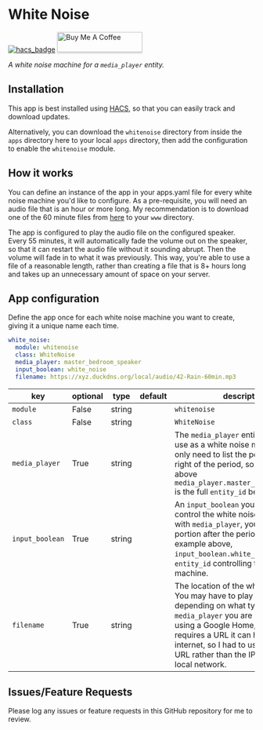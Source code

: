# White Noise
[![hacs_badge](https://img.shields.io/badge/HACS-Default-orange.svg?style=for-the-badge)](https://github.com/custom-components/hacs)
<a href="https://www.buymeacoffee.com/uMhxJCzPS" target="_blank"><img src="https://www.buymeacoffee.com/assets/img/custom_images/orange_img.png" alt="Buy Me A Coffee" style="height: 41px !important;width: 174px !important;box-shadow: 0px 3px 2px 0px rgba(190, 190, 190, 0.5) !important;-webkit-box-shadow: 0px 3px 2px 0px rgba(190, 190, 190, 0.5) !important;" ></a>

_A white noise machine for a `media_player` entity._

## Installation

This app is best installed using
[HACS](https://github.com/custom-components/hacs), so that you can easily track
and download updates.

Alternatively, you can download the `whitenoise` directory from inside the `apps` directory here to your
local `apps` directory, then add the configuration to enable the `whitenoise`
module.

## How it works

You can define an instance of the app in your apps.yaml file for every
white noise machine you'd like to configure. As a pre-requisite, you will need
an audio file that is an hour or more long. My recommendation is to download one
of the 60 minute files from [here](https://mc2method.org/white-noise/) to your
`www` directory.

The app is configured to play the audio file on the configured speaker. Every 55
minutes, it will automatically fade the volume out on the speaker, so that it
can restart the audio file without it sounding abrupt. Then the volume will fade
in to what it was previously. This way, you're able to use a file of a
reasonable length, rather than creating a file that is 8+ hours long and takes
up an unnecessary amount of space on your server.

## App configuration

Define the app once for each white noise machine you want to create, giving it a unique name each time.

```yaml
white_noise:
  module: whitenoise
  class: WhiteNoise
  media_player: master_bedroom_speaker
  input_boolean: white_noise
  filename: https://xyz.duckdns.org/local/audio/42-Rain-60min.mp3
```

key | optional | type | default | description
-- | -- | -- | -- | --
`module` | False | string | | `whitenoise`
`class` | False | string | | `WhiteNoise`
`media_player` | True | string || The `media_player` entity you want to use as a white noise machine. You only need to list the portion to the right of the period, so in the example above `media_player.master_bedroom_speaker` is the full `entity_id` being used.
`input_boolean` | True | string || An `input_boolean` you have defined to control the white noise machine. As with `media_player`, you only need the portion after the period, so for the example above, `input_boolean.white_noise` is the full `entity_id` controlling this white noise machine.
`filename` | True | string || The location of the white noise file. You may have to play with this depending on what type of `media_player` you are using. I am using a Google Home, and that device requires a URL it can hit over the internet, so I had to use my external URL rather than the IP address on my local network.

## Issues/Feature Requests

Please log any issues or feature requests in this GitHub repository for me to review.